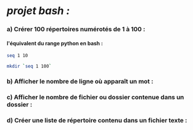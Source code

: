 # *projet bash :*

### a) Crérer 100 répertoires numérotés de 1 à 100 :

#### l'équivalent du range python en bash :
```sh
seq 1 10
```

```sh
mkdir `seq 1 100`
```

### b) Afficher le nombre de ligne où apparaît un mot :

### c) Afficher le nombre de fichier ou dossier contenue dans un dossier :

### d) Créer une liste de répertoire contenu dans un fichier texte :

